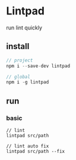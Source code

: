 # Lintpad
run lint quickly

## install
```js
// project
npm i --save-dev lintpad

// global
npm i -g lintpad
```

## run
### basic
```
// lint
lintpad src/path

// lint auto fix
lintpad src/path --fix
```